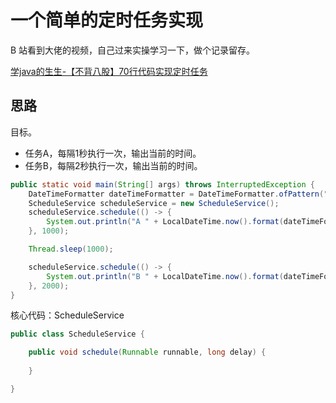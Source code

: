 # 一个简单的定时任务实现

B 站看到大佬的视频，自己过来实操学习一下，做个记录留存。

[学java的生生-【不背八股】70行代码实现定时任务](https://www.bilibili.com/video/BV19jffYVE3C/?vd_source=b13a31d63cf084a4bc7e9d71d9c78835#reply113889094272315)


## 思路

目标。
- 任务A，每隔1秒执行一次，输出当前的时间。
- 任务B，每隔2秒执行一次，输出当前的时间。

```java
public static void main(String[] args) throws InterruptedException {
    DateTimeFormatter dateTimeFormatter = DateTimeFormatter.ofPattern("HH:mm:ss SSS");
    ScheduleService scheduleService = new ScheduleService();
    scheduleService.schedule(() -> {
        System.out.println("A " + LocalDateTime.now().format(dateTimeFormatter));
    }, 1000);

    Thread.sleep(1000);

    scheduleService.schedule(() -> {
        System.out.println("B " + LocalDateTime.now().format(dateTimeFormatter));
    }, 2000);
}
```


核心代码：ScheduleService

```java
public class ScheduleService {

    public void schedule(Runnable runnable, long delay) {
        
    }

}
```


